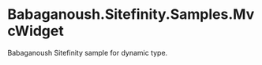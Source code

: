 Babaganoush.Sitefinity.Samples.MvcWidget
========================================

Babaganoush Sitefinity sample for dynamic type.
